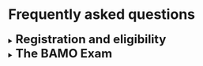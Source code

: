 <h1> Frequently asked questions</h1>


<details><summary><font size="+2"><b>Registration and eligibility</b></font></summary>
<ul>
  <li><details><summary><i>Who is eligible?</i> </summary>
BAMO-12 is for anyone who is in grade 12 or below (full-time college students are not eligible, but if a high school student is taking some college courses while still in high school, that is OK).  
BAMO8 is for anyone who is in grade 8 or below, unless they have previously scored a top award in BAMO-8.  
Originally, BAMO was restricted to students in schools in the San Francisco Bay Area.  In recent years, we have slowly expanded eligibility to include a few schools in the Pacific Northwest and Southern California. The number of students that we accomodate depends on how many people we have to grade the exams, so we cannot guarantee registration to all.  Just ask!
    </details></li>
  <li><details><summary><i>How do I register?</i> </summary>
Registration is done by schools or proctoring centers, such as math circles. We  send out an email in December to schools/proctoring centers that have been involved with BAMO in the past to register students to take the exam. We also will have the registration questionnaire available on the web site in December. The school/proctoring site needs a designated proctor who will administer the exam on-site.  If you wish to added to our email list, please click on this 
    <a href="https://forms.gle/pVCGWa71KXX8E9wz6">link</a>.
    </details></li>
 <li><details><summary><i>What if I am a student at a school and I cannot find a proctor?</i> </summary>
In this case, we will attempt to match you with a proctoring site nearby.  Usually another school or math circle will accommodate you. Most years, we have several dozen sites.
    </details></li>
 <li><details><summary><i>What if I am home schooled? Can my parent or guardian be the proctor?</i> </summary>
In this case, you will not be able to take the exam at home.  You will need to find a nearby center to accommodate you.
 </details></li>  
</ul>
</details>

<details><summary><font size="+2"><b>The BAMO Exam</b></font></summary>
<ul>
<li><details><summary><i>How many people take the BAMO exam?</i> </summary>
 During each of the past few years, nearly 500 people took BAMO-8 and about 200     took BAMO-12.
   </details></li>
<li><details><summary><i>How do the BAMO-8 and BAMO-12 exams differ?</i> </summary>
    Both exams have 5 questions, with a four-hour time limit. The BAMO-8 problems are labeled A, B, C, D, E, in increasing order of difficulty. The BAMO-12 problems are labeled 1--5, in increasing order of difficulty, and generally the last two problems of BAMO-8 and the first two problems of BAMO-12 overlap, so that problems C, D, E in BAMO-8 are, respectively, problems 1, 2, 3 in BAMO-12.
  </details></li>
  <li><details><summary><i>What kind of problems are on the exam?</i> </summary> 
    BAMO-8 problems include questions from logic, simple geometry, basic counting, and some algebra.  BAMO-12 problems may involve more advanced algebra, such as complex numbers, and possibly trigonometry, along with more advanced geometric ideas and more adanced counting concepts (more formally, combinatorics). No problems use or involve calculus. Please see our archive of <a href="https://paulzeitz.github.io/archives/problems_and_solutions/">past problems and solutions</a> for examples.
  </details></li>
<li><details><summary><i>How hard are the problems?</i> </summary> 
    The key word is "problem." A <i>problem</i>, in contrast to an <i>exercise</i>, is a mathematical question that requires <i>investigation</i> to solve. BAMO consists of, we hope, challenging and interesting problems. Usually the majority  of the participants   solve or make very significant progress on the first problem in their exam, but   only a handful (perhaps 1 out of 50) make any progress with the last problem.
  </details></li>
 <li><details><summary><i>Why are those last problems so hard?</i> </summary> 
    We have a very diverse group of participants.  Many are inexperienced folks that are relatively new to problem solving mathematics. For these students, we want to provide interesting problems that are relatively easy to investigate and enjoy.  But some participants are extremely experienced and highly skilled, including a few that are hoping to qualify for national or even international competitions. Therefore, some of our problems need to be so "hard" that they will separate the really experienced  from the extraordinarily experienced people.  We don't expect most participants to solve these problems during the time limit, but we try to make thse "hard" problems interesting to all.  We hope that even if you haven't solved a problem during the exam that you continue to think about it and perhaps discuss it with others.
  </details></li>

<li><details><summary><i>How are the problems graded?</i> </summary>  
    Each problem is worth 7 points, so a perfect score is 35 points.  Perfect scores are rare; perhaps one or two participants achieve this.  The median score is usually around 7 points (i.e., about half the students solve more than one problem, and about half solve less than one problem).
    </details></li>
<li><details><summary><i>If this exam is so hard, why should I take it? I won't win!</i> </summary>  
    "Winning" is not the point! BAMO is a fun challenge. For most people, even people who love math, it is a new experience to spend four hours doing nothing but thinking deeply about mathematics. And you will meet other people who share your interests.  And the awards ceremony, open to all participants, is another great experience.
   </details></li>
  <li><details><summary><i>Tell me more about the awards ceremony. Are there prizes?</i> </summary>  
    A week or so after the graders finish their work, we have an awards ceremony (held at <a href="https://www.msri.org">MSRI</a> since 2006) that features a talk by an excellent mathematician, followed by announcements of the top scoring individuals and teams. Prize winners receive cash, books, certificates, sometimes trophies or mathematical scultpures. Winning teams get certificates for food.  While it is certainly an honor to get an award, the real point of the awards ceremony is to celebrate mathematics itself. <a href="https://paulzeitz.github.io/archives/speakers/">Here</a>  is list of past speakers.
   </details></li>
</ul>
</details>


 

                            
                   
